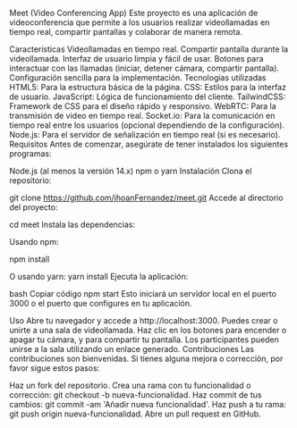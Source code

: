 Meet (Video Conferencing App)
Este proyecto es una aplicación de videoconferencia que permite a los usuarios realizar videollamadas en tiempo real, compartir pantallas y colaborar de manera remota.

Características
Videollamadas en tiempo real.
Compartir pantalla durante la videollamada.
Interfaz de usuario limpia y fácil de usar.
Botones para interactuar con las llamadas (iniciar, detener cámara, compartir pantalla).
Configuración sencilla para la implementación.
Tecnologías utilizadas
HTML5: Para la estructura básica de la página.
CSS: Estilos para la interfaz de usuario.
JavaScript: Lógica de funcionamiento del cliente.
TailwindCSS: Framework de CSS para el diseño rápido y responsivo.
WebRTC: Para la transmisión de video en tiempo real.
Socket.io: Para la comunicación en tiempo real entre los usuarios (opcional dependiendo de la configuración).
Node.js: Para el servidor de señalización en tiempo real (si es necesario).
Requisitos
Antes de comenzar, asegúrate de tener instalados los siguientes programas:

Node.js (al menos la versión 14.x)
npm o yarn
Instalación
Clona el repositorio:


git clone https://github.com/jhoanFernandez/meet.git
Accede al directorio del proyecto:


cd meet
Instala las dependencias:

Usando npm:

npm install

O usando yarn:
yarn install
Ejecuta la aplicación:

bash
Copiar código
npm start
Esto iniciará un servidor local en el puerto 3000 o el puerto que configures en tu aplicación.

Uso
Abre tu navegador y accede a http://localhost:3000.
Puedes crear o unirte a una sala de videollamada.
Haz clic en los botones para encender o apagar tu cámara, y para compartir tu pantalla.
Los participantes pueden unirse a la sala utilizando un enlace generado.
Contribuciones
Las contribuciones son bienvenidas. Si tienes alguna mejora o corrección, por favor sigue estos pasos:

Haz un fork del repositorio.
Crea una rama con tu funcionalidad o corrección: git checkout -b nueva-funcionalidad.
Haz commit de tus cambios: git commit -am 'Añadir nueva funcionalidad'.
Haz push a tu rama: git push origin nueva-funcionalidad.
Abre un pull request en GitHub.
